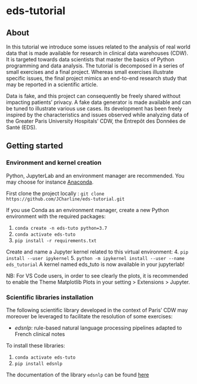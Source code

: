 # eds-tutorial

## About

In this tutorial we introduce some issues related to the analysis of real world data that is made available for research in clinical data warehouses (CDW). It is targeted towards data scientists that master the basics of Python programming and data analysis. The tutorial is decomposed in a series of small exercises and a final project. Whereas small exercises illustrate specific issues, the final project mimics an end-to-end research study that may be reported in a scientific article.

Data is fake, and this project can consequently be freely shared without impacting patients’ privacy. A fake data generator is made available and can be tuned to illustrate various use cases. Its development has been freely inspired by the characteristics and issues observed while analyzing data of the Greater Paris University Hospitals’ CDW, the Entrepôt des Données de Santé (EDS).

## Getting started

### Environment and kernel creation

Python, JupyterLab and an environment manager are recommended. You may choose for instance [Anaconda](https://docs.anaconda.com/anaconda/install/index.html).

First clone the project locally :
`git clone https://github.com/JCharline/eds-tutorial.git`

If you use Conda as an environment manager, create a new Python environment with the required packages:
1. `conda create -n eds-tuto python=3.7`
2. `conda activate eds-tuto`
3. `pip install -r requirements.txt`

Create and name a Jupyter kernel related to this virtual environment:
4. `pip install --user ipykernel`
5. `python -m ipykernel install --user --name eds_tutorial`
A kernel named eds_tuto is now available in your jupyterlab!

NB: For VS Code users, in order to see clearly the plots, it is recommended to enable the Theme Matplotlib Plots in your setting > Extensions > Jupyter.

### Scientific libraries installation

The following scientific library developed in the context of Paris’ CDW may moreover be leveraged to facilitate the resolution of some exercises:
- *edsnlp*: rule-based natural language processing pipelines adapted to French clinical notes

To install these libraries:
1. `conda activate eds-tuto`
2. `pip install edsnlp`

The documentation of the library `edsnlp` can be found [here](https://pypi.org/project/edsnlp/)
